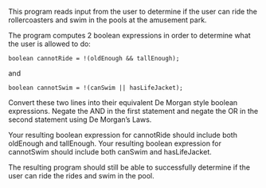 This program reads input from the user to determine if the user can ride the rollercoasters and swim in the pools at the amusement park.

The program computes 2 boolean expressions in order to determine what the user is allowed to do:
```
boolean cannotRide = !(oldEnough && tallEnough);
```
and
```
boolean cannotSwim = !(canSwim || hasLifeJacket);
```
Convert these two lines into their equivalent De Morgan style boolean expressions. Negate the AND in the first statement and negate the OR in the second statement using De Morgan’s Laws.

Your resulting boolean expression for cannotRide should include both oldEnough and tallEnough. Your resulting boolean expression for cannotSwim should include both canSwim and hasLifeJacket.

The resulting program should still be able to successfully determine if the user can ride the rides and swim in the pool.

